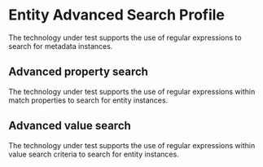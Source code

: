 <!-- SPDX-License-Identifier: CC-BY-4.0 -->
<!-- Copyright Contributors to the Egeria project. -->

# Entity Advanced Search Profile

The technology under test supports the use of regular expressions to search for metadata instances.

## Advanced property search

The technology under test supports the use of regular expressions within match properties to search for entity instances.

## Advanced value search

The technology under test supports the use of regular expressions within value search criteria to search for entity instances.
